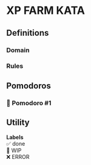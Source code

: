 # XP FARM KATA

## Definitions

### Domain

### Rules

## Pomodoros

### 🍅 Pomodoro #1

## Utility

**Labels**  
✅ done  
🚧 WIP  
❌ ERROR
